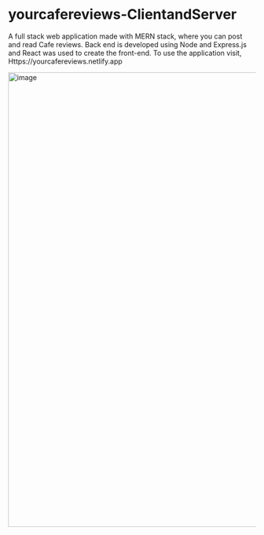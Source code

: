 # yourcafereviews-ClientandServer
A full stack web application made with MERN stack, where you can post and read Cafe reviews. Back end is developed using Node and Express.js and React was used to create the front-end.
To use the application visit,
Https://yourcafereviews.netlify.app

<img width="926" alt="image" src="https://user-images.githubusercontent.com/95732261/230549518-4250f7d8-a070-4144-82ee-0fe708976550.png">
